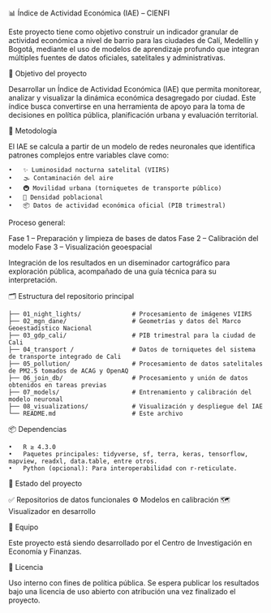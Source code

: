📊 Índice de Actividad Económica (IAE) – CIENFI

Este proyecto tiene como objetivo construir un indicador granular de actividad económica a nivel de barrio para las ciudades de Calí, Medellín y Bogotá, mediante el uso de modelos de aprendizaje profundo que integran múltiples fuentes de datos oficiales, satelitales y administrativas.

🚀 Objetivo del proyecto

Desarrollar un Índice de Actividad Económica (IAE) que permita monitorear, analizar y visualizar la dinámica económica desagregado por ciudad. Este índice busca convertirse en una herramienta de apoyo para la toma de decisiones en política pública, planificación urbana y evaluación territorial.

🧠 Metodología

El IAE se calcula a partir de un modelo de redes neuronales que identifica patrones complejos entre variables clave como:

	•	✨ Luminosidad nocturna satelital (VIIRS)
	•	🌫 Contaminación del aire
	•	🚇 Movilidad urbana (torniquetes de transporte público)
	•	👥 Densidad poblacional
	•	📦 Datos de actividad económica oficial (PIB trimestral)

Proceso general:

Fase 1 – Preparación y limpieza de bases de datos
Fase 2 – Calibración del modelo
Fase 3 – Visualización geoespacial
  
  Integración de los resultados en un diseminador cartográfico para exploración pública, acompañado de una guía técnica para su interpretación.

🗂 Estructura del repositorio principal
```
├── 01_night_lights/              # Procesamiento de imágenes VIIRS
├── 02_mgn_dane/                  # Geometrías y datos del Marco Geoestadístico Nacional
├── 03_gdp_cali/                  # PIB trimestral para la ciudad de Cali
├── 04_transport /                # Datos de torniquetes del sistema de transporte integrado de Cali
├── 05_pollution/                 # Procesamiento de datos satelitales de PM2.5 tomados de ACAG y OpenAQ
├── 06_join_db/                   # Procesamiento y unión de datos obtenidos en tareas previas
├── 07_models/                    # Entrenamiento y calibración del modelo neuronal
├── 08_visualizations/            # Visualización y despliegue del IAE
└── README.md                     # Este archivo
```

📦 Dependencias

	•	R ≥ 4.3.0
	•	Paquetes principales: tidyverse, sf, terra, keras, tensorflow, mapview, readxl, data.table, entre otros.
	•	Python (opcional): Para interoperabilidad con r-reticulate.

📍 Estado del proyecto

✅ Repositorios de datos funcionales
⚙️ Modelos en calibración
🗺 Visualizador en desarrollo

👥 Equipo

Este proyecto está siendo desarrollado por el Centro de Investigación en Economía y Finanzas.

📄 Licencia

Uso interno con fines de política pública. Se espera publicar los resultados bajo una licencia de uso abierto con atribución una vez finalizado el proyecto.

